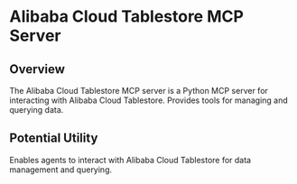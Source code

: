 # Alibaba Cloud Tablestore MCP Server

## Overview
The Alibaba Cloud Tablestore MCP server is a Python MCP server for interacting with Alibaba Cloud Tablestore. Provides tools for managing and querying data.

## Potential Utility
Enables agents to interact with Alibaba Cloud Tablestore for data management and querying.
